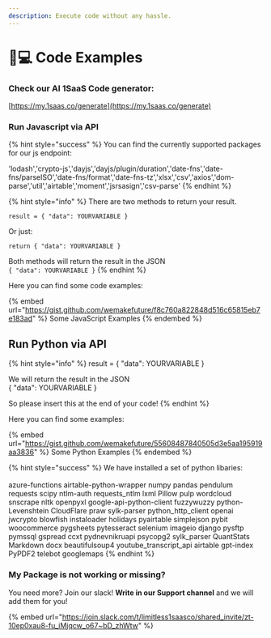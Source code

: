```yaml
---
description: Execute code without any hassle.
---
```


# 👨💻 Code Examples

### Check our AI 1SaaS Code generator:

[https://my.1saas.co/generate](https://my.1saas.co/generate)

### Run Javascript via API

{% hint style="success" %}
You can find the currently supported packages for our js endpoint:

'lodash','crypto-js','dayjs','dayjs/plugin/duration','date-fns','date-fns/parseISO','date-fns/format','date-fns-tz','xlsx','csv','axios','dom-parse','util','airtable','moment','jsrsasign','csv-parse'
{% endhint %}

{% hint style="info" %}
There are two methods to return your result.&#x20;

`result = { "data": YOURVARIABLE }`

Or just:&#x20;

`return { "data": YOURVARIABLE }`

Both methods will return the result in the JSON \
`{ "data": YOURVARIABLE }`
{% endhint %}



Here you can find some code examples:&#x20;

{% embed url="https://gist.github.com/wemakefuture/f8c760a822848d516c65815eb7e183ad" %}
Some JavaScript Examples
{% endembed %}

## Run Python via API

{% hint style="info" %}
result = { "data": YOURVARIABLE }

We will return the result in the JSON \
{ "data": YOURVARIABLE }

So please insert this at the end of your code!
{% endhint %}

Here you can find some examples:&#x20;

{% embed url="https://gist.github.com/wemakefuture/55608487840505d3e5aa195919aa3836" %}
Some Python Examples
{% endembed %}

{% hint style="success" %}
We have installed a set of python libaries:\
\
azure-functions airtable-python-wrapper numpy pandas pendulum requests scipy ntlm-auth requests\_ntlm lxml Pillow pulp wordcloud snscrape nltk openpyxl google-api-python-client fuzzywuzzy python-Levenshtein CloudFlare praw sylk-parser python\_http\_client openai jwcrypto blowfish instaloader holidays pyairtable simplejson pybit woocommerce pygsheets pytesseract selenium imageio django pysftp pymssql gspread ccxt pydnevnikruapi psycopg2 sylk\_parser QuantStats Markdown docx beautifulsoup4 youtube\_transcript\_api airtable gpt-index PyPDF2 telebot googlemaps
{% endhint %}

### My Package is not working or missing?

You need more? Join our slack! **Write in our Support channel** and we will add them for you!

{% embed url="https://join.slack.com/t/limitless1saasco/shared_invite/zt-10ep0xau8-fu_iMjqcw_o67~bD_zhWtw" %}
